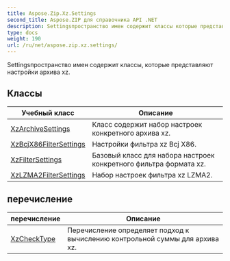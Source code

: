 ```yaml
---
title: Aspose.Zip.Xz.Settings
second_title: Aspose.ZIP для справочника API .NET
description: Settingsпространство имен содержит классы которые представляют настройки архива xz.
type: docs
weight: 190
url: /ru/net/aspose.zip.xz.settings/
---
```

Settingsпространство имен содержит классы, которые представляют настройки архива xz.

## Классы

| Учебный класс | Описание |
| --- | --- |
| [XzArchiveSettings](./xzarchivesettings/) | Класс содержит набор настроек конкретного архива xz. |
| [XzBcjX86FilterSettings](./xzbcjx86filtersettings/) | Настройки фильтра xz Bcj X86. |
| [XzFilterSettings](./xzfiltersettings/) | Базовый класс для набора настроек конкретного фильтра формата xz. |
| [XzLZMA2FilterSettings](./xzlzma2filtersettings/) | Набор настроек фильтра xz LZMA2. |
## перечисление

| перечисление | Описание |
| --- | --- |
| [XzCheckType](./xzchecktype/) | Перечисление определяет подход к вычислению контрольной суммы для архива xz. |


